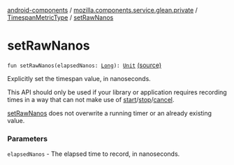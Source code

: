 [android-components](../../index.md) / [mozilla.components.service.glean.private](../index.md) / [TimespanMetricType](index.md) / [setRawNanos](./set-raw-nanos.md)

# setRawNanos

`fun setRawNanos(elapsedNanos: `[`Long`](https://kotlinlang.org/api/latest/jvm/stdlib/kotlin/-long/index.html)`): `[`Unit`](https://kotlinlang.org/api/latest/jvm/stdlib/kotlin/-unit/index.html) [(source)](https://github.com/mozilla-mobile/android-components/blob/master/components/service/glean/src/main/java/mozilla/components/service/glean/private/TimespanMetricType.kt#L120)

Explicitly set the timespan value, in nanoseconds.

This API should only be used if your library or application requires recording
times in a way that can not make use of [start](start.md)/[stop](stop.md)/[cancel](cancel.md).

[setRawNanos](./set-raw-nanos.md) does not overwrite a running timer or an already existing value.

### Parameters

`elapsedNanos` - The elapsed time to record, in nanoseconds.